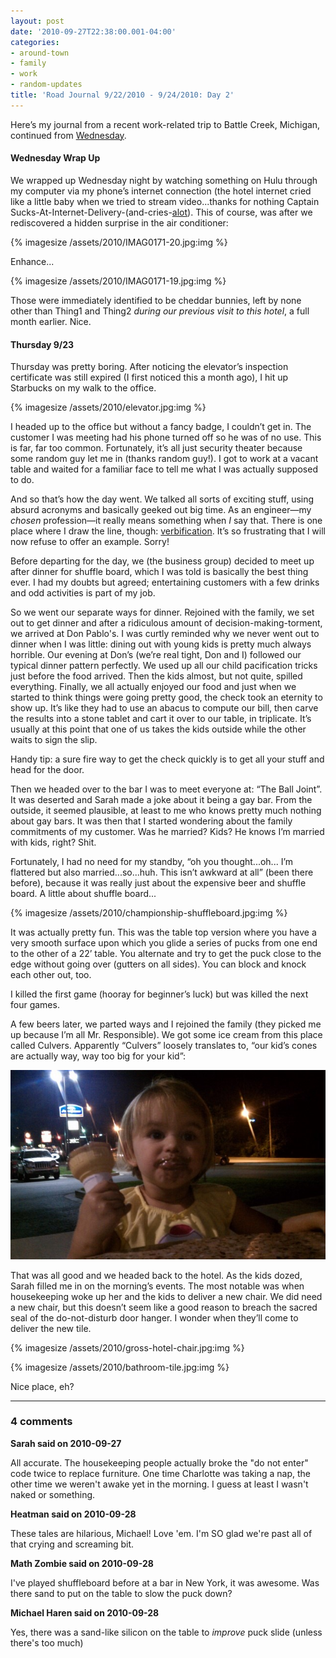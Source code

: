 ```yaml
---
layout: post
date: '2010-09-27T22:38:00.001-04:00'
categories:
- around-town
- family
- work
- random-updates
title: 'Road Journal 9/22/2010 - 9/24/2010: Day 2'
---
```



Here’s my journal from a recent work-related trip to Battle Creek, Michigan, continued from [Wednesday](../../2010/09/road-journal-9222010-9242010-day-1.html). 

#### Wednesday Wrap Up

We wrapped up Wednesday night by watching something on Hulu through my computer via my phone’s internet connection (the hotel internet cried like a little baby when we tried to stream video...thanks for nothing Captain Sucks-At-Internet-Delivery-(and-cries-[alot](http://hyperboleandahalf.blogspot.com/2010/04/alot-is-better-than-you-at-everything.html)). This of course, was after we rediscovered a hidden surprise in the air conditioner:

{% imagesize /assets/2010/IMAG0171-20.jpg:img %}

Enhance...

{% imagesize /assets/2010/IMAG0171-19.jpg:img %}

Those were immediately identified to be cheddar bunnies, left by none other than Thing1 and Thing2 *during our previous visit to this hotel*, a full month earlier. Nice.

#### Thursday 9/23

Thursday was pretty boring. After noticing the elevator’s inspection certificate was still expired (I first noticed this a month ago), I hit up Starbucks on my walk to the office.

{% imagesize /assets/2010/elevator.jpg:img %}

I headed up to the office but without a fancy badge, I couldn’t get in. The customer I was meeting had his phone turned off so he was of no use. This is far, far too common. Fortunately, it’s all just security theater because some random guy let me in (thanks random guy!). I got to work at a vacant table and waited for a familiar face to tell me what I was actually supposed to do.

And so that’s how the day went. We talked all sorts of exciting stuff, using absurd acronyms and basically geeked out big time. As an engineer—my *chosen* profession—it really means something when *I* say that. There is one place where I draw the line, though: [verbification](http://grammar.quickanddirtytips.com/grammar-verbification.aspx). It’s so frustrating that I will now refuse to offer an example. Sorry!

Before departing for the day, we (the business group) decided to meet up after dinner for shuffle board, which I was told is basically the best thing ever. I had my doubts but agreed; entertaining customers with a few drinks and odd activities is part of my job.

So we went our separate ways for dinner. Rejoined with the family, we set out to get dinner and after a ridiculous amount of decision-making-torment, we arrived at Don Pablo's. I was curtly reminded why we never went out to dinner when I was little: dining out with young kids is pretty much always horrible. Our evening at Don’s (we’re real tight, Don and I) followed our typical dinner pattern perfectly. We used up all our child pacification tricks just before the food arrived. Then the kids almost, but not quite, spilled everything. Finally, we all actually enjoyed our food and just when we started to think things were going pretty good, the check took an eternity to show up. It’s like they had to use an abacus to compute our bill, then carve the results into a stone tablet and cart it over to our table, in triplicate. It’s usually at this point that one of us takes the kids outside while the other waits to sign the slip.

Handy tip: a sure fire way to get the check quickly is to get all your stuff and head for the door.

Then we headed over to the bar I was to meet everyone at: “The Ball Joint”. It was deserted and Sarah made a joke about it being a gay bar. From the outside, it seemed plausible, at least to me who knows pretty much nothing about gay bars. It was then that I started wondering about the family commitments of my customer. Was he married? Kids? He knows I’m married with kids, right? Shit.

Fortunately, I had no need for my standby, “oh you thought...oh... I’m flattered but also married...so...huh. This isn’t awkward at all” (been there before), because it was really just about the expensive beer and shuffle board. A little about shuffle board...

{% imagesize /assets/2010/championship-shuffleboard.jpg:img %}

It was actually pretty fun. This was the table top version where you have a very smooth surface upon which you glide a series of pucks from one end to the other of a 22’ table. You alternate and try to get the puck close to the edge without going over (gutters on all sides). You can block and knock each other out, too.

I killed the first game (hooray for beginner’s luck) but was killed the next four games.

A few beers later, we parted ways and I rejoined the family (they picked me up because I’m all Mr. Responsible). We got some ice cream from this place called Culvers. Apparently “Culvers” loosely translates to, “our kid’s cones are actually way, way too big for your kid”:

![](/assets/2010/maya-ice-cream.jpg)  

That was all good and we headed back to the hotel. As the kids dozed, Sarah filled me in on the morning’s events. The most notable was when housekeeping woke up her and the kids to deliver a new chair. We did need a new chair, but this doesn’t seem like a good reason to breach the sacred seal of the do-not-disturb door hanger. I wonder when they’ll come to deliver the new tile.  

{% imagesize /assets/2010/gross-hotel-chair.jpg:img %}

{% imagesize /assets/2010/bathroom-tile.jpg:img %}

Nice place, eh?

---

### 4 comments

**Sarah said on 2010-09-27**

All accurate.  The housekeeping people actually broke the "do not enter" code twice to replace furniture.  One time Charlotte was taking a nap, the other time we weren't awake yet in the morning.  I guess at least I wasn't naked or something.

**Heatman said on 2010-09-28**

These tales are hilarious, Michael! Love 'em. I'm SO glad we're past all of that crying and screaming bit.

**Math Zombie said on 2010-09-28**

I've played shuffleboard before at a bar in New York, it was awesome. Was there sand to put on the table to slow the puck down?

**Michael Haren said on 2010-09-28**

Yes, there was a sand-like silicon on the table to *improve* puck slide (unless there's too much)

